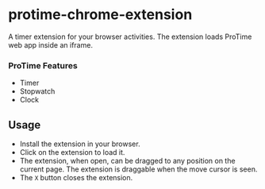 # protime-chrome-extension

A timer extension for your browser activities.
The extension loads ProTime web app inside an iframe.

### ProTime Features

- Timer
- Stopwatch
- Clock

## Usage

- Install the extension in your browser.
- Click on the extension to load it.
- The extension, when open, can be dragged to any position on the current page. The extension is draggable when the move cursor is seen.
- The `X` button closes the extension.
